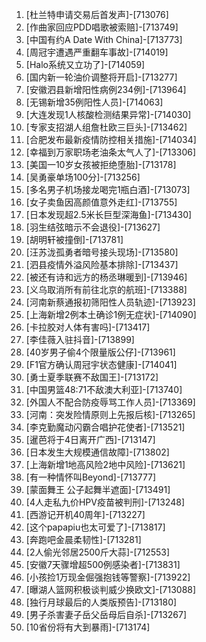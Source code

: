 
1. [杜兰特申请交易后首发声]-[713076]
1. [作曲家回应PDD唱歌被索赔]-[713749]
1. [中国有约A Date With China]-[713773]
1. [周冠宇遭遇严重翻车事故]-[714019]
1. [Halo系统又立功了]-[714059]
1. [国内新一轮油价调整将开启]-[713277]
1. [安徽泗县新增阳性病例234例]-[713964]
1. [无锡新增35例阳性人员]-[714063]
1. [大连发现1人核酸检测结果异常]-[714030]
1. [专家支招湖人组詹杜欧三巨头]-[713462]
1. [合肥发布最新疫情防控相关措施]-[714034]
1. [幸福到万家职场老油条太气人了]-[713306]
1. [美国一10岁女孩被拒绝堕胎]-[713178]
1. [吴勇豪单场100分]-[713256]
1. [多名男子机场接龙喝完1瓶白酒]-[713073]
1. [女子卖鱼因高颜值意外走红]-[713755]
1. [日本发现超2.5米长巨型深海鱼]-[713430]
1. [羽生结弦暗示不会退役]-[713627]
1. [胡明轩被撞倒]-[713781]
1. [汪苏泷孤勇者暗号接头现场]-[713580]
1. [泗县疫情外溢风险基本排除]-[713437]
1. [被还有诗和远方的杨丞琳暖到]-[713946]
1. [义乌取消所有前往北京的航班]-[713388]
1. [河南新蔡通报初筛阳性人员轨迹]-[713923]
1. [上海新增2例本土确诊1例无症状]-[714090]
1. [卡拉胶对人体有害吗]-[713417]
1. [李佳薇入驻抖音]-[713899]
1. [40岁男子偷4个限量版公仔]-[713961]
1. [F1官方确认周冠宇状态健康]-[714041]
1. [勇士夏季联赛不敌国王]-[713172]
1. [中国男篮48:71不敌澳大利亚]-[713740]
1. [外国人不配合防疫辱骂工作人员]-[713369]
1. [河南：突发险情原则上先报后核]-[713265]
1. [李克勤魔动闪霸合唱护花使者]-[713521]
1. [暹芭将于4日离开广西]-[713147]
1. [日本发生大规模通信故障]-[713802]
1. [上海新增1地高风险2地中风险]-[713621]
1. [有一种情怀叫Beyond]-[713777]
1. [蒙面舞王 公子起舞半遮面]-[713491]
1. [4人走私九价HPV疫苗被判刑]-[713248]
1. [西游记开机40周年]-[713227]
1. [这个papapiu也太可爱了]-[713817]
1. [奔跑吧金晨柔韧性]-[713281]
1. [2人偷光邻居2500斤大蒜]-[712553]
1. [安徽7天骤增超500例感染者]-[713831]
1. [小孩捡1万现金倔强抱钱等警察]-[713922]
1. [曝湖人篮网积极谈判威少换欧文]-[713088]
1. [独行月球最后的人类版预告]-[713180]
1. [男子杀害妻子岳父岳母后自杀]-[713267]
1. [10省份将有大到暴雨]-[713174]